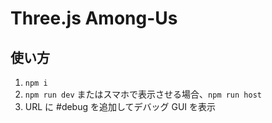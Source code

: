 # Three.js Among-Us

## 使い方

1. `npm i`
2. `npm run dev` またはスマホで表示させる場合、`npm run host`
3. URL に #debug を追加してデバッグ GUI を表示
